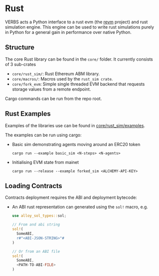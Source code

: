 # Rust

VERBS acts a Python interface to a rust evm (the
[revm](https://github.com/bluealloy/revm) project)
and rust simulation engine. This engine can be used
to write rust simulations purely in Python for a general
gain in performance over native Python.

## Structure

The core Rust library can be found in the `core/` folder.
It currently consists of 3 sub-crates

* `core/rust_sim/`: Rust Ethereum ABM library.
* `core/macros/`: Macros used by the `rust_sim crate`.
* `core/fork_evm`: Simple single threaded EVM backend that
  requests storage values from a remote endpoint.

Cargo commands can be run from the repo root.

## Rust Examples

Examples of the libraries use can be found in
[core/rust_sim/examples](core/rust_sim/examples).

The examples can be run using cargo:

- Basic sim demonstrating agents moving around an ERC20 token

  ```
  cargo run --example basic_sim <N-steps> <N-agents>
  ```

- Initialising EVM state from mainet

  ```
  cargo run --release --example forked_sim <ALCHEMY-API-KEY>
  ```

## Loading Contracts

Contracts deployment requires the ABI and deployment bytecode:

- An ABI rust representation can generated using the `sol!` macro, e.g.

  ```rust
  use alloy_sol_types::sol;

  // From and abi string
  sol!(
    SomeABI,
    r#"<ABI-JSON-STRING>"#
  )

  // Or from an ABI file
  sol!(
    SomeABI,
    <PATH-TO-ABI-FILE>
  )
  ```

